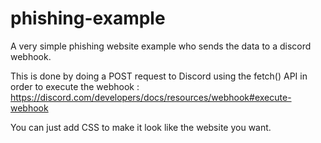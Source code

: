 # phishing-example
A very simple phishing website example who sends the data to a discord webhook.

This is done by doing a POST request to Discord using the fetch() API in order to execute the webhook : https://discord.com/developers/docs/resources/webhook#execute-webhook

You can just add CSS to make it look like the website you want.

